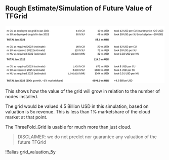 ## Rough Estimate/Simulation of Future Value of TFGrid 

![](img/grid_valuation_5y.png)

This shows how the value of the grid will grow in relation to the number of nodes installed.

The grid would be valued 4.5 Billion USD in this simulation, based on valuation is 5x revenue.
This is less than 1% marketshare of the cloud market at that point.

The ThreeFold_Grid is usable for much more than just cloud.

> DISCLAIMER: we do not predict nor guarantee any valuation of the future TFGrid

!!!alias grid_valuation_5y